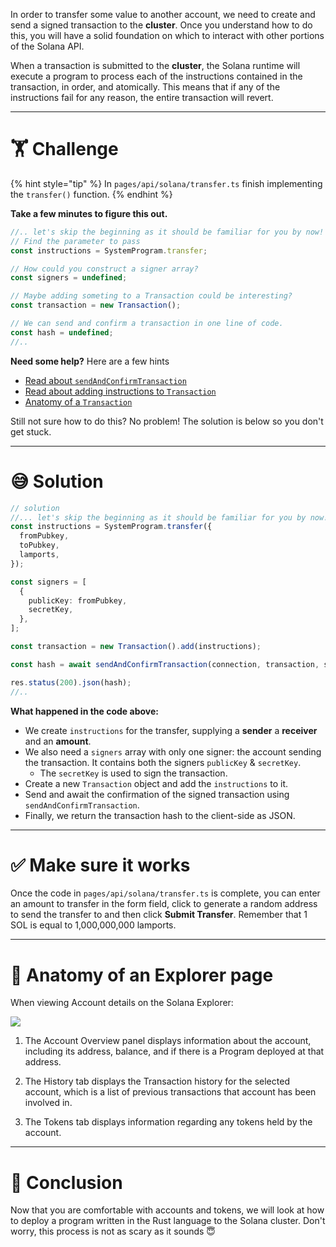 In order to transfer some value to another account, we need to create and send a signed transaction to the **cluster**. Once you understand how to do this, you will have a solid foundation on which to interact with other portions of the Solana API.

When a transaction is submitted to the **cluster**, the Solana runtime will execute a program to process each of the instructions contained in the transaction, in order, and atomically. This means that if any of the instructions fail for any reason, the entire transaction will revert.

---

# 🏋️ Challenge

{% hint style="tip" %}
In `pages/api/solana/transfer.ts` finish implementing the `transfer()` function.
{% endhint %}

**Take a few minutes to figure this out.**

```typescript
//.. let's skip the beginning as it should be familiar for you by now!
// Find the parameter to pass
const instructions = SystemProgram.transfer;

// How could you construct a signer array?
const signers = undefined;

// Maybe adding someting to a Transaction could be interesting?
const transaction = new Transaction();

// We can send and confirm a transaction in one line of code.
const hash = undefined;
//..
```

**Need some help?** Here are a few hints

- [Read about `sendAndConfirmTransaction`](https://solana-labs.github.io/solana-web3.js/modules.html#sendAndConfirmTransaction)
- [Read about adding instructions to `Transaction`](https://solana-labs.github.io/solana-web3.js/classes/Transaction.html#add)
- [Anatomy of a `Transaction`](https://docs.solana.com/developing/programming-model/transactions)

Still not sure how to do this? No problem! The solution is below so you don't get stuck.

---

# 😅 Solution

```typescript
// solution
//... let's skip the beginning as it should be familiar for you by now!
const instructions = SystemProgram.transfer({
  fromPubkey,
  toPubkey,
  lamports,
});

const signers = [
  {
    publicKey: fromPubkey,
    secretKey,
  },
];

const transaction = new Transaction().add(instructions);

const hash = await sendAndConfirmTransaction(connection, transaction, signers);

res.status(200).json(hash);
//..
```

**What happened in the code above:**

- We create `instructions` for the transfer, supplying a **sender** a **receiver** and an **amount**.
- We also need a `signers` array with only one signer: the account sending the transaction. It contains both the signers `publicKey` & `secretKey`.
  - The `secretKey` is used to sign the transaction.
- Create a new `Transaction` object and add the `instructions` to it.
- Send and await the confirmation of the signed transaction using `sendAndConfirmTransaction`.
- Finally, we return the transaction hash to the client-side as JSON.

---

# ✅ Make sure it works

Once the code in `pages/api/solana/transfer.ts` is complete, you can enter an amount to transfer in the form field, click to generate a random address to send the transfer to and then click **Submit Transfer**. Remember that 1 SOL is equal to 1,000,000,000 lamports.

---

# 🧐 Anatomy of an Explorer page

When viewing Account details on the Solana Explorer:

![](https://raw.githubusercontent.com/figment-networks/learn-web3-dapp/main/markdown/__images__/solana/solana-transfer.png)

1. The Account Overview panel displays information about the account, including its address, balance, and if there is a Program deployed at that address.

2. The History tab displays the Transaction history for the selected account, which is a list of previous transactions that account has been involved in.

3. The Tokens tab displays information regarding any tokens held by the account.

---

# 🏁 Conclusion

Now that you are comfortable with accounts and tokens, we will look at how to deploy a program written in the Rust language to the Solana cluster. Don't worry, this process is not as scary as it sounds 😇
